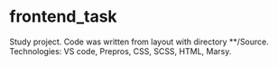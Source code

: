 # frontend_task

Study project. Code was written from layout with directory  **/Source.
Technologies: VS code, Prepros, CSS, SCSS, HTML, Marsy.
